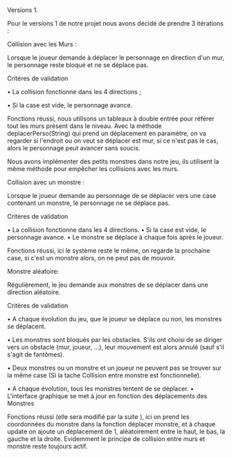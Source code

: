 Versions 1.

Pour le versions 1 de notre projet nous avons décidé de prendre 3 itérations :

Collision avec les Murs : 

Lorsque le joueur demande à déplacer le personnage en direction d'un mur, le personnage reste bloqué et ne se déplace pas. 

Critères de validation 

• La collision fonctionne dans les 4 directions ; 

• Si la case est vide, le personnage avance.

Fonctions réussi, nous utilisons un tableaux à double entrée pour référer tout les murs présent dans le niveau. Avec la méthode deplacerPerso(String) qui prend un déplacement en paramètre, on va regarder si l'endroit ou on veut se déplacer est mur, si ce n'est pas le cas, alors le personnage peut avancer sans soucis.

Nous avons implémenter des petits monstres dans notre jeu, ils utilisent la même méthode pour empêcher les collisions avec les murs.

Collision avec un monstre :

 Lorsque le joueur demande au personnage de se déplacer vers une case contenant un monstre, le personnage ne se déplace pas. 

Critères de validation 

• La collision fonctionne dans les 4 directions. • Si la case est vide, le personnage avance. • Le monstre se déplace à chaque fois après le joueur.

Fonctions réussi, ici le système reste le même, on regarde la prochaine case, si c'est un monstre alors, on ne peut pas de mouvoir.



Monstre aléatoire: 

Régulièrement, le jeu demande aux monstres de se déplacer dans une direction aléatoire. 

Critères de validation 

• A chaque évolution du jeu, que le joueur se déplace ou non, les monstres se déplacent. 

• Les monstres sont bloqués par les obstacles. S'ils ont choisi de se diriger vers un obstacle (mur, joueur, ...), leur mouvement est alors annulé (sauf s'il s'agit de fantômes). 

• Deux monstres ou un monstre et un joueur ne peuvent pas se trouver sur la même case (Si la tache Collision entre monstre est fonctionnelle). 

• A chaque évolution, tous les monstres tentent de se déplacer. • L'interface graphique se met à jour en fonction des déplacements des Monstres

Fonctions réussi (elle sera modifié par la suite ), ici on prend les coordonnées du monstre dans la fonction déplacer monstre, et à chaque update on ajoute un déplacement de 1, aléatoirement entre le haut, le bas, la gauche et la droite. Evidemment le principe de collision entre murs et monstre reste toujours actif.